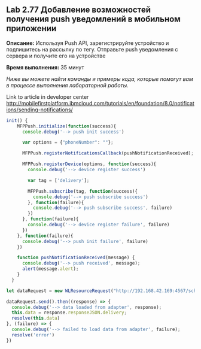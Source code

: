 ## Lab 2.77 Добавление возможностей получения push уведомлений в мобильном приложении

**Описание:** Используя Push API, зарегистрируйте устройство и подпишитесь на рассылку по тегу. Отправьте push уведомления с сервера и получите его на устройстве

**Время выполнения:** 35 минут 

*Ниже вы можете найти команды и примеры кода, которые помогут вам в процессе выполнения лабораторной работы*. 

Link to article in developer center http://mobilefirstplatform.ibmcloud.com/tutorials/en/foundation/8.0/notifications/sending-notifications/

```typescript
init() {
    MFPPush.initialize(function(success){
      console.debug('--> push init success')

      var options = {"phoneNumber": ""};

      MFPPush.registerNotificationsCallback(pushNotificationReceived);

      MFPPush.registerDevice(options, function(success){
        console.debug('--> device register success')

        var tag = ['delivery'];

        MFPPush.subscribe(tag, function(success){
          console.debug('--> push subscribe success')
        }, function(failure){
          console.debug('--> push subscribe success', failure)
        })
      }, function(failure){
        console.debug('--> device register failure', failure)
      })
    }, function(failure){
      console.debug('--> push init failure', failure)
    })

    function pushNotificationReceived(message) {
      console.debug('--> push received', message);
      alert(message.alert);
    }
  }
```

```typescript
let dataRequest = new WLResourceRequest("http://192.168.42.169:4567/schedule", WLResourceRequest.GET);

dataRequest.send().then((response) => {
  console.debug('--> data loaded from adapter', response);
  this.data = response.responseJSON.delivery;
  resolve(this.data)
}, (failure) => {
  console.debug('--> failed to load data from adapter', failure);
  resolve('error')
})

```
